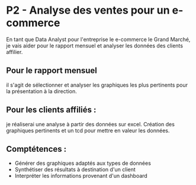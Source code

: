# P2 - Analyse des ventes pour un e-commerce 

En tant que Data Analyst pour l'entreprise le e-commerce le Grand Marché, je vais aider pour le rapport mensuel et analyser les données des clients affilier.

## Pour le rapport mensuel
il s'agit de sélectionner et analyser les graphiques les plus pertinents pour la présentation à la direction.

## Pour les clients affiliés : 
je réaliserai une analyse à partir des données sur excel. Création des graphiques pertinents et un tcd pour mettre en valeur les données.


## Comptétences :
- Générer des graphiques adaptés aux types de données
- Synthétiser des résultats à destination d'un client
- Interpréter les informations provenant d'un dashboard
